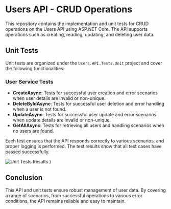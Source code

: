 # Users API - CRUD Operations

This repository contains the implementation and unit tests for CRUD operations on the Users API using ASP.NET Core. The API supports operations such as creating, reading, updating, and deleting user data.

## Unit Tests

Unit tests are organized under the `Users.API.Tests.Unit` project and cover the following functionalities:

### User Service Tests

- **CreateAsync**: Tests for successful user creation and error scenarios when user details are invalid or non-unique.
- **DeleteByIdAsync**: Tests for successful user deletion and error handling when a user is not found.
- **UpdateAsync**: Tests for successful user update and error scenarios when update details are invalid or non-unique.
- **GetAllAsync**: Tests for retrieving all users and handling scenarios when no users are found.

Each test ensures that the API responds correctly to various scenarios, and proper logging is performed. The test results show that all test cases have passed successfully.

![Unit Tests Results](./path_to_unit_test_results_https://github.com/caglatuncsavas/UnitTest/assets/95507765/fc5c228f-7603-49c3-806f-5f01c4174934)
)

## Conclusion

This API and unit tests ensure robust management of user data. By covering a range of scenarios, from successful operations to various error conditions, the API remains reliable and easy to maintain.
